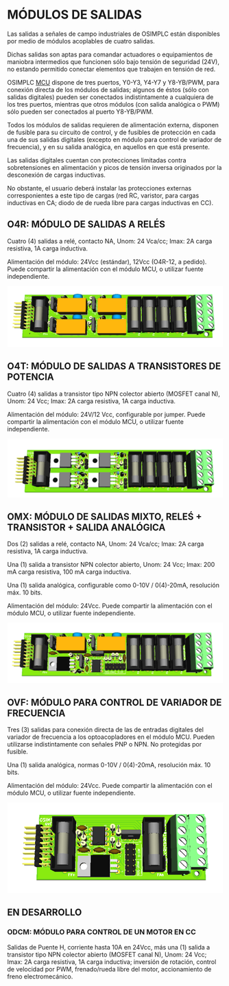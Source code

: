 # MÓDULOS DE SALIDAS

Las salidas a señales de campo industriales de OSIMPLC están disponibles por medio de
módulos acoplables de cuatro salidas.

Dichas salidas son aptas para comandar actuadores o equipamientos de maniobra intermedios
que funcionen sólo bajo tensión de seguridad (24V), no estando permitido conectar elementos
que trabajen en tensión de red.

OSIMPLC [MCU](02-mcu.md) dispone de tres puertos, Y0-Y3, Y4-Y7 y Y8-YB/PWM, para conexión directa
de los módulos de salidas; algunos de éstos (sólo con salidas digitales) pueden ser conectados
indistintamente a cualquiera de los tres puertos, mientras que otros módulos (con salida
analógica o PWM) sólo pueden ser conectados al puerto Y8-YB/PWM.

Todos los módulos de salidas requieren de alimentación externa, disponen de fusible para su
circuito de control, y de fusibles de protección en cada una de sus salidas digitales (excepto en
módulo para control de variador de frecuencia), y en su salida analógica, en aquellos en que
está presente.

Las salidas digitales cuentan con protecciones limitadas contra sobretensiones en alimentación
y picos de tensión inversa originados por la desconexión de cargas inductivas.

No obstante, el usuario deberá instalar las protecciones externas corresponientes a este tipo de
cargas (red RC, varistor, para cargas inductivas en CA; diodo de de rueda libre para cargas
inductivas en CC).

## O4R: MÓDULO DE SALIDAS A RELÉS

Cuatro (4) salidas a relé, contacto NA, Unom: 24 Vca/cc; Imax: 2A carga resistiva, 1A
carga inductiva.

Alimentación del módulo: 24Vcc (estándar), 12Vcc (O4R-12, a pedido). Puede compartir la
alimentación con el módulo MCU, o utilizar fuente independiente.

![O4R](images/o4r.png)

## O4T: MÓDULO DE SALIDAS A TRANSISTORES DE POTENCIA

Cuatro (4) salidas a transistor tipo NPN colector abierto (MOSFET canal N), Unom: 24
Vcc; Imax: 2A carga resistiva, 1A carga inductiva.

Alimentación del módulo: 24V/12 Vcc, configurable por jumper. Puede compartir la
alimentación con el módulo MCU, o utilizar fuente independiente.

![O4T](images/o4t.png)

## OMX: MÓDULO DE SALIDAS MIXTO, RELEŚ + TRANSISTOR + SALIDA ANALÓGICA

Dos (2) salidas a relé, contacto NA, Unom: 24 Vca/cc; Imax: 2A carga resistiva, 1A carga
inductiva.

Una (1) salida a transistor NPN colector abierto, Unom: 24 Vcc; Imax: 200 mA carga
resistiva, 100 mA carga inductiva.

Una (1) salida analógica, configurable como 0-10V / 0(4)-20mA, resolución máx. 10 bits.

Alimentación del módulo: 24Vcc. Puede compartir la alimentación con el módulo MCU, o
utilizar fuente independiente.

![OMX](images/omx.png)

## OVF: MÓDULO PARA CONTROL DE VARIADOR DE FRECUENCIA

Tres (3) salidas para conexión directa de las de entradas digitales del variador de
frecuencia a los optoacopladores en el módulo MCU. Pueden utilizarse indistintamente
con señales PNP o NPN. No protegidas por fusible.

Una (1) salida analógica, normas 0-10V / 0(4)-20mA, resolución máx. 10 bits.

Alimentación del módulo: 24Vcc. Puede compartir la alimentación con el módulo MCU, o
utilizar fuente independiente.

![OVF](images/ovf.png)

## EN DESARROLLO

### ODCM: MÓDULO PARA CONTROL DE UN MOTOR EN CC

Salidas de Puente H, corriente hasta 10A en 24Vcc, más una (1) salida a transistor tipo
NPN colector abierto (MOSFET canal N), Unom: 24 Vcc; Imax: 2A carga resistiva, 1A
carga inductiva; inversión de rotación, control de velocidad por PWM, frenado/rueda libre
del motor, accionamiento de freno electromecánico.
